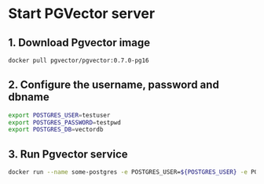 # Start PGVector server

## 1. Download Pgvector image

```bash
docker pull pgvector/pgvector:0.7.0-pg16
```

## 2. Configure the username, password and dbname

```bash
export POSTGRES_USER=testuser
export POSTGRES_PASSWORD=testpwd
export POSTGRES_DB=vectordb
```

## 3. Run Pgvector service

```bash
docker run --name some-postgres -e POSTGRES_USER=${POSTGRES_USER} -e POSTGRES_HOST_AUTH_METHOD=trust -e POSTGRES_DB=${POSTGRES_DB} -e POSTGRES_PASSWORD=${POSTGRES_PASSWORD} -d -v ./init.sql:/docker-entrypoint-initdb.d/init.sql pgvector/pgvector:0.7.0-pg16
```
